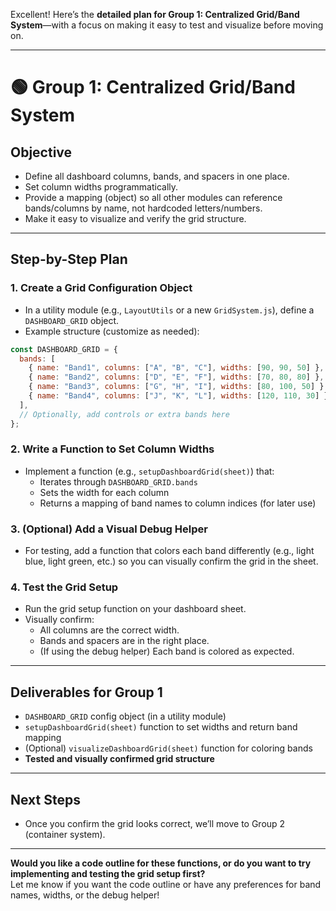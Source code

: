 Excellent! Here’s the **detailed plan for Group 1: Centralized Grid/Band System**—with a focus on making it easy to test and visualize before moving on.

---

# 🟢 **Group 1: Centralized Grid/Band System**

## **Objective**
- Define all dashboard columns, bands, and spacers in one place.
- Set column widths programmatically.
- Provide a mapping (object) so all other modules can reference bands/columns by name, not hardcoded letters/numbers.
- Make it easy to visualize and verify the grid structure.

---

## **Step-by-Step Plan**

### 1. **Create a Grid Configuration Object**

- In a utility module (e.g., `LayoutUtils` or a new `GridSystem.js`), define a `DASHBOARD_GRID` object.
- Example structure (customize as needed):

```js
const DASHBOARD_GRID = {
  bands: [
    { name: "Band1", columns: ["A", "B", "C"], widths: [90, 90, 50] },
    { name: "Band2", columns: ["D", "E", "F"], widths: [70, 80, 80] },
    { name: "Band3", columns: ["G", "H", "I"], widths: [80, 100, 50] },
    { name: "Band4", columns: ["J", "K", "L"], widths: [120, 110, 30] }
  ],
  // Optionally, add controls or extra bands here
};
```

### 2. **Write a Function to Set Column Widths**

- Implement a function (e.g., `setupDashboardGrid(sheet)`) that:
  - Iterates through `DASHBOARD_GRID.bands`
  - Sets the width for each column
  - Returns a mapping of band names to column indices (for later use)

### 3. **(Optional) Add a Visual Debug Helper**

- For testing, add a function that colors each band differently (e.g., light blue, light green, etc.) so you can visually confirm the grid in the sheet.

### 4. **Test the Grid Setup**

- Run the grid setup function on your dashboard sheet.
- Visually confirm:
  - All columns are the correct width.
  - Bands and spacers are in the right place.
  - (If using the debug helper) Each band is colored as expected.

---

## **Deliverables for Group 1**

- `DASHBOARD_GRID` config object (in a utility module)
- `setupDashboardGrid(sheet)` function to set widths and return band mapping
- (Optional) `visualizeDashboardGrid(sheet)` function for coloring bands
- **Tested and visually confirmed grid structure**

---

## **Next Steps**

- Once you confirm the grid looks correct, we’ll move to Group 2 (container system).

---

**Would you like a code outline for these functions, or do you want to try implementing and testing the grid setup first?**  
Let me know if you want the code outline or have any preferences for band names, widths, or the debug helper!
